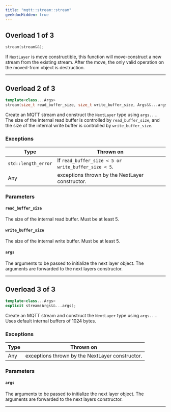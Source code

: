 ```yaml
---
title: "mqtt::stream::stream"
geekdocHidden: true
---
```


## Overload 1 of 3

```cpp
stream(stream&&);
```

If `NextLayer` is move constructible, this function will move-construct a new stream from the existing stream.
After the move, the only valid operation on the moved-from object is destruction.

---

## Overload 2 of 3

```cpp
template<class...Args>
stream(size_t read_buffer_size, size_t write_buffer_size, Args&&...args);
```

Create an MQTT stream and construct the `NextLayer` type using `args...`. The size
of the internal read buffer is controlled by `read_buffer_size`, and the size of
the internal write buffer is controlled by `write_buffer_size`.

### Exceptions

| Type                | Thrown on                                           |
|---------------------|-----------------------------------------------------|
| `std::length_error` | If `read_buffer_size < 5 or write_buffer_size < 5`. |
| Any                 | exceptions thrown by the NextLayer constructor.     |

### Parameters

#### `read_buffer_size`

The size of the internal read buffer. Must be at least 5.

#### `write_buffer_size`

The size of the internal write buffer. Must be at least 5.

#### `args`

The arguments to be passed to initialize the next layer object.
The arguments are forwarded to the next layers constructor.

---

## Overload 3 of 3

```cpp
template<class...Args>
explicit stream(Args&&...args);
```

Create an MQTT stream and construct the `NextLayer` type using `args...`. Uses default
internal buffers of 1024 bytes.

### Exceptions

| Type | Thrown on                                       |
|------|-------------------------------------------------|
| Any  | exceptions thrown by the NextLayer constructor. |

### Parameters

#### `args`

The arguments to be passed to initialize the next layer object.
The arguments are forwarded to the next layers constructor.

---
